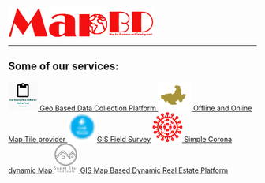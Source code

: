 

<img src="https://raw.githubusercontent.com/mapbd/mapbd.github.io/master/mapbd.png" alt="Map for Business and Development" height="60"/>


------------



## Some of our services:

<a href="https://arahmandc.github.io/livemap/" target="_blank">
<img src="https://raw.githubusercontent.com/mapbd/mapbd.github.io/master/image/geodataCollector.png" alt="Geo Based Data Collection Platform" height="60"/> Geo Based Data Collection Platform </a> 

<a href="https://birampur.github.io/" target="_blank">
<img src="https://raw.githubusercontent.com/mapbd/mapbd.github.io/master/image/birampurmaptile.png" alt="Offline and Online Map Tile provider" height="60"/> Offline and Online Map Tile provider </a> 

<a href="https://boilfield.github.io/cox/" target="_blank">
<img src="https://raw.githubusercontent.com/boilfield/cox/master/favicon.ico" alt="GIS Field Survey" height="60"/>GIS Field Survey</a>

<a href="https://birampur.github.io/corona/" target="_blank">
<img src="https://raw.githubusercontent.com/mapbd/mapbd.github.io/master/coronalogo.png" alt="Corona dynamic Map" height="60"/> Simple Corona dynamic Map </a> 

<a href="https://arahmandc.github.io/rs/" target="_blank">
<img src="https://raw.githubusercontent.com/mapbd/mapbd.github.io/master/image/rs.png" alt="GIS Map Based Dynamic Real Estate Platform" height="60"/> GIS Map Based Dynamic Real Estate Platform </a> 
